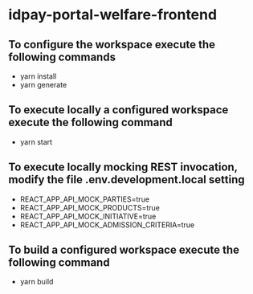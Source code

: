 # idpay-portal-welfare-frontend

## To configure the workspace execute the following commands
- yarn install
- yarn generate

## To execute locally a configured workspace execute the following command
- yarn start

## To execute locally mocking REST invocation, modify the file .env.development.local setting
- REACT_APP_API_MOCK_PARTIES=true
- REACT_APP_API_MOCK_PRODUCTS=true
- REACT_APP_API_MOCK_INITIATIVE=true
- REACT_APP_API_MOCK_ADMISSION_CRITERIA=true

## To build a configured workspace execute the following command
- yarn build
